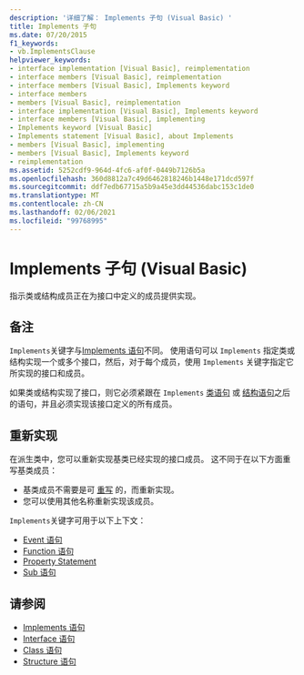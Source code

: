```yaml
---
description: '详细了解： Implements 子句 (Visual Basic) '
title: Implements 子句
ms.date: 07/20/2015
f1_keywords:
- vb.ImplementsClause
helpviewer_keywords:
- interface implementation [Visual Basic], reimplementation
- interface members [Visual Basic], reimplementation
- interface members [Visual Basic], Implements keyword
- interface members
- members [Visual Basic], reimplementation
- interface implementation [Visual Basic], Implements keyword
- interface members [Visual Basic], implementing
- Implements keyword [Visual Basic]
- Implements statement [Visual Basic], about Implements
- members [Visual Basic], implementing
- members [Visual Basic], Implements keyword
- reimplementation
ms.assetid: 5252cdf9-964d-4fc6-af0f-0449b7126b5a
ms.openlocfilehash: 360d8812a7c49d6462818246b1448e171dcd597f
ms.sourcegitcommit: ddf7edb67715a5b9a45e3dd44536dabc153c1de0
ms.translationtype: MT
ms.contentlocale: zh-CN
ms.lasthandoff: 02/06/2021
ms.locfileid: "99768995"
---
```

# <a name="implements-clause-visual-basic"></a>Implements 子句 (Visual Basic)

指示类或结构成员正在为接口中定义的成员提供实现。  
  
## <a name="remarks"></a>备注  

`Implements`关键字与[Implements 语句](implements-statement.md)不同。 使用语句可以 `Implements` 指定类或结构实现一个或多个接口，然后，对于每个成员，使用 `Implements` 关键字指定它所实现的接口和成员。

如果类或结构实现了接口，则它必须紧跟在 `Implements` [类语句](class-statement.md) 或 [结构语句](structure-statement.md)之后的语句，并且必须实现该接口定义的所有成员。

## <a name="reimplementation"></a>重新实现  

在派生类中，您可以重新实现基类已经实现的接口成员。 这不同于在以下方面重写基类成员：

- 基类成员不需要是可 [重写](../modifiers/overridable.md) 的，而重新实现。
- 您可以使用其他名称重新实现该成员。

`Implements`关键字可用于以下上下文：

- [Event 语句](event-statement.md)
- [Function 语句](function-statement.md)
- [Property Statement](property-statement.md)
- [Sub 语句](sub-statement.md)  
  
## <a name="see-also"></a>请参阅

- [Implements 语句](implements-statement.md)
- [Interface 语句](interface-statement.md)
- [Class 语句](class-statement.md)
- [Structure 语句](structure-statement.md)
